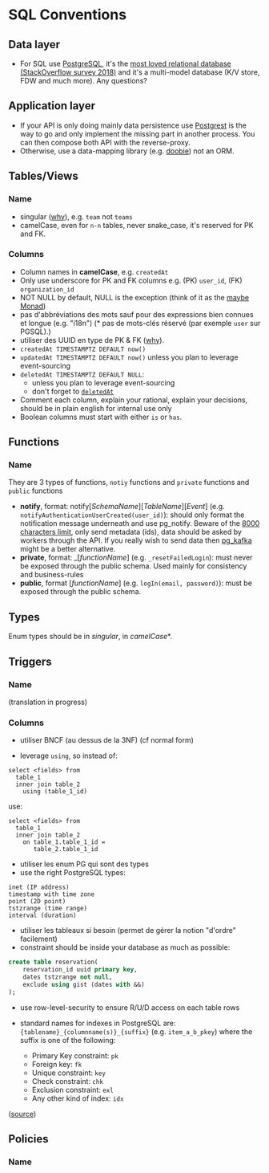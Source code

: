 # SQL Conventions

## Data layer

* For SQL use [PostgreSQL](https://www.postgresql.org), it's the [most loved relational database (StackOverflow survey 2018)](https://insights.stackoverflow.com/survey/2018/#technology-most-loved-dreaded-and-wanted-databases) and it's a multi-model database (K/V store, FDW and much more). Any questions?

## Application layer

* If your API is only doing mainly data persistence use [Postgrest](https://postgrest.com) is the way to go and only implement the missing part in another process. You can then compose both API with the reverse-proxy.
* Otherwise, use a data-mapping library (e.g. [doobie](https://github.com/tpolecat/doobie)) not an ORM.

## Tables/Views

### Name

* singular ([why](https://launchbylunch.com/posts/2014/Feb/16/sql-naming-conventions/#singular-relations)), e.g. `team` not `teams`
* camelCase, even for `n-n` tables, never snake_case, it's reserved for PK and FK.

### Columns

* Column names in **camelCase**, e.g. `createdAt`
* Only use underscore for PK and FK columns e.g. (PK) `user_id`, (FK) `organization_id`
* NOT NULL by default, NULL is the exception (think of it as the [maybe Monad](https://github.com/chrissrogers/maybe#why))
* pas d'abbréviations des mots sauf pour des expressions bien connues et longue (e.g. "i18n")
(* pas de mots-clés réservé (par exemple `user` sur PGSQL).)
* utiliser des UUID en type de  PK & FK ([why](https://www.clever-cloud.com/blog/engineering/2015/05/20/why-auto-increment-is-a-terrible-idea/)).
* `createdAt TIMESTAMPTZ DEFAULT now()`
* `updatedAt TIMESTAMPTZ DEFAULT now()` unless you plan to leverage event-sourcing
* `deletedAt TIMESTAMPTZ DEFAULT NULL`:
  * unless you plan to leverage event-sourcing
  * don't forget to [`deletedAt`](http://stackoverflow.com/questions/8289100/create-unique-constraint-with-null-columns/8289253#8289253)
* Comment each column, explain your rational, explain your decisions, should be in plain english for internal use only
* Boolean columns must start with either `is` or `has`.

## Functions

### Name

They are 3 types of functions, `notiy` functions and `private` functions and `public` functions
- **notify**, format: notify[*SchemaName*][*TableName*][*Event*] (e.g. `notifyAuthenticationUserCreated(user_id)`): should only format the notification message underneath and use pg_notify. Beware of the [8000 characters limit](http://stackoverflow.com/a/41059797/745121), only send metadata (ids), data should be asked by workers through the API. If you really wish to send data then [pg_kafka](https://github.com/xstevens/pg_kafka) might be a better alternative.
- **private**, format: _[*functionName*] (e.g. `_resetFailedLogin`): must never be exposed through the public schema. Used mainly for consistency and business-rules
- **public**, format [*functionName*] (e.g. `logIn(email, password)`): must be exposed through the public schema.


## Types

Enum types should be in *singular*, in *camelCase**.

## Triggers

### Name

(translation in progress)

### Columns

* utiliser BNCF (au dessus de la 3NF) (cf normal form)

* leverage `using`, so instead of:
```
select <fields> from
  table_1
  inner join table_2
    using (table_1_id)
```

use:

```
select <fields> from
  table_1
  inner join table_2
    on table_1.table_1_id =
       table_2.table_1_id
```

* utiliser les enum PG qui sont des types
* use the right PostgreSQL types:

```
inet (IP address)
timestamp with time zone
point (2D point)
tstzrange (time range)
interval (duration)
```

* utiliser les tableaux si besoin (permet de gérer la notion "d'ordre" facilement)
* constraint should be inside your database as much as possible:

```sql
create table reservation(
    reservation_id uuid primary key,
    dates tstzrange not null,
    exclude using gist (dates with &&)
);
```

* use row-level-security to ensure R/U/D access on each table rows

* standard names for indexes in PostgreSQL are: `{tablename}_{columnname(s)}_{suffix}` (e.g. `item_a_b_pkey`) where the suffix is one of the following:
  * Primary Key constraint: `pk`
  * Foreign key: `fk`
  * Unique constraint: `key`
  * Check constraint: `chk`
  * Exclusion constraint: `exl`
  * Any other kind of index: `idx`

([source](http://stackoverflow.com/questions/4107915/postgresql-default-constraint-names/4108266#4108266))

## Policies

### Name


